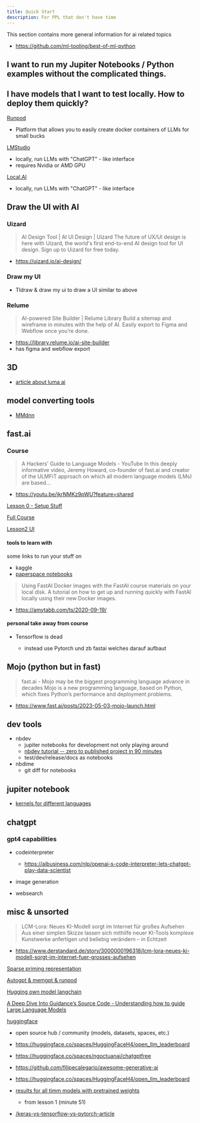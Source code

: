 ```yaml
---
title: Quick Start
description: For PPL that don't have time
---
```


This section contains more general information for ai related topics

- https://github.com/ml-tooling/best-of-ml-python

## I want to run my Jupiter Notebooks / Python examples without the complicated things.

[](./Platforms.md)

## I have models that I want to test locally. How to deploy them quickly?

[Runpod](https://youtu.be/TP2yID7Ubr4?feature=shared)

- Platform that allows you to easily create docker containers of LLMs for small bucks

[LMStudio](https://lmstudio.ai/)

- locally, run LLMs with "ChatGPT" - like interface
- requires Nvidia or AMD GPU

[Local.AI](https://localai.io/)

- locally, run LLMs with "ChatGPT" - like interface


## Draw the UI with AI

### Uizard

> AI Design Tool | AI UI Design | Uizard
> The future of UX/UI design is here with Uizard, the world's first end-to-end AI design tool for UI design. Sign up to Uizard for free today.

- https://uizard.io/ai-design/

### Draw my UI

- Tldraw & draw my ui to draw a UI similar to above

### Relume

> AI-powered Site Builder | Relume Library
> Build a sitemap and wireframe in minutes with the help of AI. Easily export to Figma and Webflow once you’re done.

- https://library.relume.io/ai-site-builder
- has figma and webflow export

## 3D

- [article about luma ai](https://3druck.com/programme/luma-ai-genie-3d-modelle-16124375/)

## model converting tools

- [MMdnn](https://pypi.org/project/mmdnn/)

## fast.ai

### Course

> A Hackers' Guide to Language Models - YouTube
> In this deeply informative video, Jeremy Howard, co-founder of fast.ai and creator of the ULMFiT approach on which all modern language models (LMs) are based...

- https://youtu.be/jkrNMKz9pWU?feature=shared

[Lesson 0 - Setup Stuff ](https://www.youtube.com/watch?v=gGxe2mN3kAg&ab_channel=JeremyHoward)

[Full Course](https://course.fast.ai/Lessons/lesson1.html)

[Lesson2 UI](../Lesson2)

#### tools to learn with

some links to run your stuff on

- kaggle
- [paperspace notebooks](https://www.paperspace.com/notebooks)

> Using FastAI Docker images with the FastAI course materials on your local disk.
> A tutorial on how to get up and running quickly with FastAI locally using their new Docker images.

- https://amytabb.com/ts/2020-09-19/

#### personal take away from course

- Tensorflow is dead

  - instead use Pytorch und zb fastai welches darauf aufbaut

## Mojo (python but in fast)

> fast.ai - Mojo may be the biggest programming language advance in decades
> Mojo is a new programming language, based on Python, which fixes Python’s performance and deployment problems.

- https://www.fast.ai/posts/2023-05-03-mojo-launch.html

## dev tools

- nbdev
  - jupiter notebooks for development not only playing around
  - [nbdev tutorial -- zero to published project in 90 minutes](https://www.youtube.com/watch?v=l7zS8Ld4_iA&ab_channel=JeremyHoward)
  - test/dev/release/docs as notebooks
- nbdime
  - git diff for notebooks

## jupiter notebook

- [kernels for different languages](https://github.com/jupyter/jupyter/wiki/Jupyter-kernels)

## chatgpt

### gpt4 capabilities

- codeinterpreter

  - https://aibusiness.com/nlp/openai-s-code-interpreter-lets-chatgpt-play-data-scientist

- image generation

- websearch

## misc & unsorted

> LCM-Lora: Neues KI-Modell sorgt im Internet für großes Aufsehen
> Aus einer simplen Skizze lassen sich mithilfe neuer KI-Tools komplexe Kunstwerke anfertigen und beliebig verändern – in Echtzeit

- https://www.derstandard.de/story/3000000196318/lcm-lora-neues-ki-modell-sorgt-im-internet-fuer-grosses-aufsehen

[Sparse priming representation](https://youtu.be/piRMk2KIx2o?feature=shared)

[Autogpt & memgpt & runpod](https://youtu.be/bMWXXPoDnDs?feature=shared)

[Hugging own model langchain](https://youtu.be/_j7JEDWuqLE?feature=shared)

[A Deep Dive Into Guidance’s Source Code - Understanding how to guide Large Language Models](https://betterprogramming.pub/a-deep-dive-into-guidances-source-code-16681a76fb20)

[huggingface](https://huggingface.co/)

- open source hub / community (models, datasets, spaces, etc.)

- https://huggingface.co/spaces/HuggingFaceH4/open_llm_leaderboard
- https://huggingface.co/spaces/ngoctuanai/chatgptfree

- https://github.com/filipecalegario/awesome-generative-ai

- https://huggingface.co/spaces/HuggingFaceH4/open_llm_leaderboard

- [results for all timm models with pretrained weights](https://github.com/huggingface/pytorch-image-models/tree/main/results)

  - from lesson 1 (minute 51)

- [/keras-vs-tensorflow-vs-pytorch-article](https://www.simplilearn.com/keras-vs-tensorflow-vs-pytorch-article)
